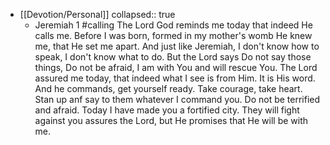 - [[Devotion/Personal]]
  collapsed:: true
	- Jeremiah 1 #calling 
	  The Lord God reminds me today that indeed He calls me. Before I was born, formed in my mother's womb He knew me, that He set me apart. And just like Jeremiah, I don't know how to speak, I don't know what to do. But the Lord says Do not say those things, Do not be afraid, I am with You and will rescue You. The Lord assured me today, that indeed what I see is from Him. It is His word. And he commands, get yourself ready. Take courage, take heart. Stan up anf say to them whatever I command you. Do not be terrified and afraid. Today I have made you a fortified city. They will fight against you assures the Lord, but He promises that He will be with me.